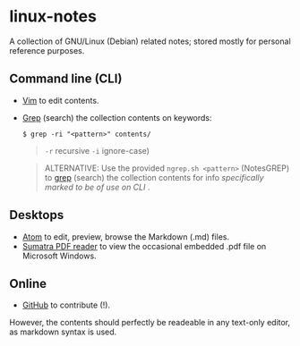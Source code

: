 # linux-notes

A collection of GNU/Linux (Debian) related notes; stored mostly for personal reference purposes.


## Command line (CLI)

* [Vim][3] to edit contents.
* [Grep][4] (search) the collection contents on keywords:
	```
	$ grep -ri "<pattern>" contents/
	```
	> `-r` recursive
	> `-i` ignore-case)

	> ALTERNATIVE: Use the provided `ngrep.sh <pattern>` (NotesGREP) to [grep][4] (search) the collection contents for info _specifically marked to be of use on CLI_ .


## Desktops

* [Atom][2] to edit, preview, browse the Markdown (.md) files.
* [Sumatra PDF reader][5] to view the occasional embedded .pdf file on Microsoft Windows.


## Online

* [GitHub][1] to contribute (!).

However, the contents should perfectly be readeable in any text-only editor, as markdown syntax is used.

<!-- REFERENCES -->

[1]:https://github.com/woosting
[2]:https://atom.io/
[3]:http://www.vim.org/
[4]:https://www.gnu.org/software/grep/
[5]:https://www.sumatrapdfreader.org/free-pdf-reader.htmls://www.sumatrapdfreader.org/free-pdf-reader.html
